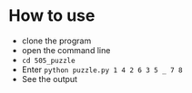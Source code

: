 # How to use
- clone the program
- open the command line
- `cd 505_puzzle`
- Enter `python puzzle.py 1 4 2 6 3 5 _ 7 8`
- See the output
